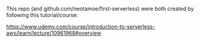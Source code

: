 This repo (and github.com/neotamoe/first-serverless) were both created by following this tutorial/course:

https://www.udemy.com/course/introduction-to-serverless-aws/learn/lecture/10961968#overview